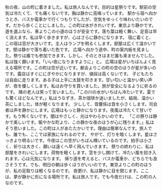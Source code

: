 秋の夜、山の町に着きました。私は旅人なんです。目的は星祭りです。駅前の空気は冷たくて、でも痛くないです。胸は静かに高鳴っています。
駅から宿へ向かうとき、バスか電車かで行くつもりでしたが、空気をゆっくり味わいたいのです。だから歩くことにしました。この町は水がきれいです。東京より静かです。
道を選ぶなら、車よりこの小道のほうが安全です。落ち葉は軽く舞い、足音は早く消えます。私は早く歩きますが、心はさらに静かになります。
宿に着くと、この宿は窓が大きいです。主人はランプを明るくします。部屋は広くて温かいです。壁は静かで落ち着いた色です。
広場へ向かう途中、町の案内板を見ました。祭りは誰でも参加できます。しかし、そのときはまだ誰も来ませんでした。私は強く願います。「いい夜になりますように」と。
広場は星がいちばんよく見える場所です。この町は空が近いです。都会よりこの町の空のほうが星が多いのです。露店はすぐににぎやかになりますが、値段は高くないです。
子どもたちは自由に走ります。ある子は上手に太鼓を叩きます。甘い匂いと温かい笑い声が、夜を優しくします。私はお守りを買いました。旅が安全になるように祈るのです。
隣の老人は笑って言いました。「この川の水がいちばん冷たいです。夏でも驚くほどなんです。」私はうなずき、茶か珈琲か迷いましたが、結局、温かい茶にしました。体が軽くなります。
少しして、音響係は音を小さくします。司会者は声を静かにします。広場はもっと静かになります。夜風は冷たくて甘いです。もう怖くないです。闇はやさしく、光はやわらかいのです。
「この祭りは静かで美しいです。賑やかな町より、この静かな夜のほうが心に残ります。」私はそう思いました。この町は人があたたかいです。理由は簡単なんです。旅人でも、誰でも、ここでは家族になれるのです。
やがて、灯りを暗くします。星はさっきより明るいです。今夜はこの空がいちばん輝いているのです。拍手は小さく、祈りは大きく、願いは遠くへ早く飛んでいきます。
祭りの終わりに、私は部屋をきれいにします。荷物を軽くします。窓を少し開けて、冷たい風を招き入れます。心は元気になります。
帰り道を考えると、バスか電車か、どちらでも良さそうです。でも、明日の朝は歩くほうがいいのです。東京よりこの町のほうが、私の足取りは軽くなるのです。
夜更け、私は静かに目を閉じます。ここは、夢が静かに形になる場所です。私は旅人です。でも今夜だけは、この町の人なのです。